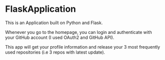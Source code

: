 # FlaskApplication

This is an Application built on Python and Flask. 

Whenever you go to the homepage, you can login and authenticate with your GitHub account (I used OAuth2 and GitHub API). 

This app will get your profile information and release your 3 most frequently used repositories (i.e 3 repos with latest update).
